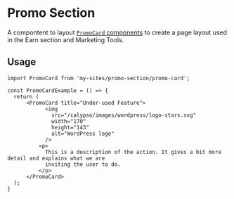 Promo Section
=============

A compontent to layout [`PromoCard` components](../../components/promo-section/promo-card) to create a page layout used in the Earn section and Marketing Tools.

## Usage

```es6
import PromoCard from 'my-sites/promo-section/promo-card';

const PromoCardExample = () => {
  return (
      <PromoCard title="Under-used Feature">
            <img
              src="/calypso/images/wordpress/logo-stars.svg"
              width="170"
              height="143"
              alt="WordPress logo"
            />
          <p>
            This is a description of the action. It gives a bit more detail and explains what we are
            inviting the user to do.
          </p>
      </PromoCard>
  );
}
```
